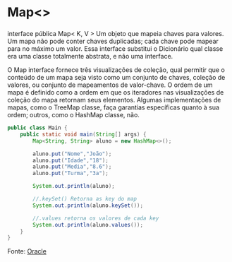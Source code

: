 # Map<>

### 
interface pública Map< K, V >
Um objeto que mapeia chaves para valores. Um mapa não pode conter chaves duplicadas; cada chave pode mapear para no máximo um valor.
Essa interface substitui o Dicionário qual classe era uma classe totalmente abstrata, e não uma interface.

O Map interface fornece três visualizações de coleção, qual permitir que o conteúdo de um mapa seja visto como um conjunto de chaves, coleção de valores, ou conjunto de mapeamentos de valor-chave. O ordem de um mapa é definido como a ordem em que os iteradores nas visualizações de coleção do mapa retornam seus elementos. Algumas implementações de mapas, como o TreeMap classe, faça garantias específicas quanto à sua ordem; outros, como o HashMap classe, não.


~~~ Java
public class Main {
    public static void main(String[] args) {
        Map<String, String> aluno = new HashMap<>();

        aluno.put("Nome","João");
        aluno.put("Idade","18");
        aluno.put("Media","8.6");
        aluno.put("Turma","3a");

        System.out.println(aluno);

        //.keySet() Retorna as key do map
        System.out.println(aluno.keySet());

        //.values retorna os valores de cada key
        System.out.println(aluno.values());
    }       
}
~~~
Fonte:
[Oracle](https://docs.oracle.com/javase/8/docs/api/java/util/Map.html)
